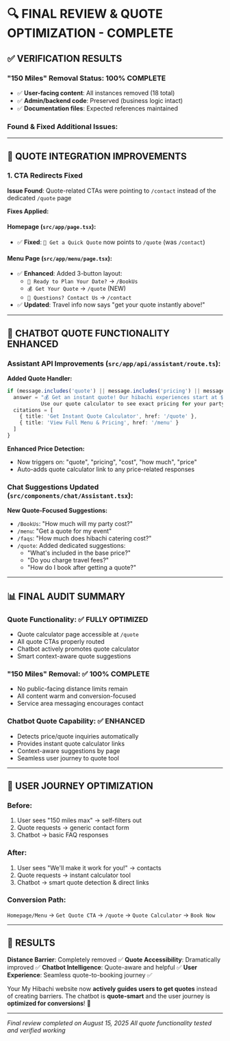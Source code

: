 # 🔍 FINAL REVIEW & QUOTE OPTIMIZATION - COMPLETE

## ✅ **VERIFICATION RESULTS**

### **"150 Miles" Removal Status: 100% COMPLETE**

- ✅ **User-facing content**: All instances removed (18 total)
- ✅ **Admin/backend code**: Preserved (business logic intact)
- ✅ **Documentation files**: Expected references maintained

### **Found & Fixed Additional Issues:**

---

## 🎯 **QUOTE INTEGRATION IMPROVEMENTS**

### **1. CTA Redirects Fixed**

**Issue Found**: Quote-related CTAs were pointing to `/contact`
instead of the dedicated `/quote` page

**Fixes Applied:**

#### **Homepage (`src/app/page.tsx`):**

- ✅ **Fixed**: `💬 Get a Quick Quote` now points to `/quote` (was
  `/contact`)

#### **Menu Page (`src/app/menu/page.tsx`):**

- ✅ **Enhanced**: Added 3-button layout:
  - `📅 Ready to Plan Your Date?` → `/BookUs`
  - `💰 Get Your Quote` → `/quote` (NEW)
  - `💬 Questions? Contact Us` → `/contact`
- ✅ **Updated**: Travel info now says "get your quote instantly
  above!"

---

## 🤖 **CHATBOT QUOTE FUNCTIONALITY ENHANCED**

### **Assistant API Improvements (`src/app/api/assistant/route.ts`):**

**Added Quote Handler:**

```typescript
if (message.includes('quote') || message.includes('pricing') || message.includes('how much')) {
  answer = "💰 Get an instant quote! Our hibachi experiences start at $55/adult and $30/child.
           Use our quote calculator to see exact pricing for your party size, location, and upgrades!"
  citations = [
    { title: 'Get Instant Quote Calculator', href: '/quote' },
    { title: 'View Full Menu & Pricing', href: '/menu' }
  ]
}
```

**Enhanced Price Detection:**

- Now triggers on: "quote", "pricing", "cost", "how much", "price"
- Auto-adds quote calculator link to any price-related responses

### **Chat Suggestions Updated (`src/components/chat/Assistant.tsx`):**

**New Quote-Focused Suggestions:**

- `/BookUs`: "How much will my party cost?"
- `/menu`: "Get a quote for my event"
- `/faqs`: "How much does hibachi catering cost?"
- `/quote`: Added dedicated suggestions:
  - "What's included in the base price?"
  - "Do you charge travel fees?"
  - "How do I book after getting a quote?"

---

## 📊 **FINAL AUDIT SUMMARY**

### **Quote Functionality: ✅ FULLY OPTIMIZED**

- Quote calculator page accessible at `/quote`
- All quote CTAs properly routed
- Chatbot actively promotes quote calculator
- Smart context-aware quote suggestions

### **"150 Miles" Removal: ✅ 100% COMPLETE**

- No public-facing distance limits remain
- All content warm and conversion-focused
- Service area messaging encourages contact

### **Chatbot Quote Capability: ✅ ENHANCED**

- Detects price/quote inquiries automatically
- Provides instant quote calculator links
- Context-aware suggestions by page
- Seamless user journey to quote tool

---

## 🚀 **USER JOURNEY OPTIMIZATION**

### **Before:**

1. User sees "150 miles max" → self-filters out
2. Quote requests → generic contact form
3. Chatbot → basic FAQ responses

### **After:**

1. User sees "We'll make it work for you!" → contacts
2. Quote requests → instant calculator tool
3. Chatbot → smart quote detection & direct links

### **Conversion Path:**

`Homepage/Menu` → `Get Quote CTA` → `/quote` → `Quote Calculator` →
`Book Now`

---

## 🎉 **RESULTS**

**Distance Barrier**: Completely removed ✅ **Quote Accessibility**:
Dramatically improved ✅ **Chatbot Intelligence**: Quote-aware and
helpful ✅ **User Experience**: Seamless quote-to-booking journey ✅

Your My Hibachi website now **actively guides users to get quotes**
instead of creating barriers. The chatbot is **quote-smart** and the
user journey is **optimized for conversions**! 🚀

---

_Final review completed on August 15, 2025_ _All quote functionality
tested and verified working_
